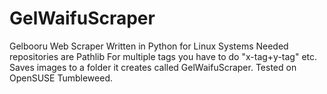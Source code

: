 # GelWaifuScraper
Gelbooru Web Scraper Written in Python for Linux Systems
Needed repositories are Pathlib
For multiple tags you have to do "x-tag+y-tag" etc. 
Saves images to a folder it creates called GelWaifuScraper.
Tested on OpenSUSE Tumbleweed.
